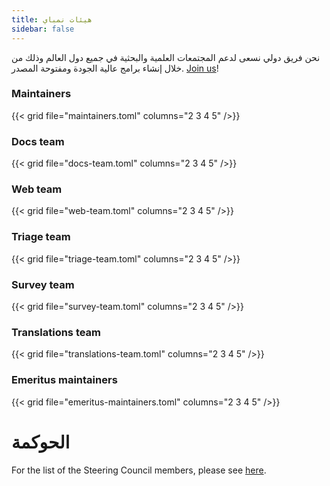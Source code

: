 ```yaml
---
title: هيئات نمباي
sidebar: false
---
```


نحن فريق دولي نسعى لدعم المجتمعات العلمية والبحثية في جميع دول العالم وذلك من خلال إنشاء برامج عالية الجودة ومفتوحة المصدر.
[Join us](/contribute)!

### Maintainers

{{< grid file="maintainers.toml" columns="2 3 4 5" />}}

### Docs team

{{< grid file="docs-team.toml" columns="2 3 4 5" />}}

### Web team

{{< grid file="web-team.toml" columns="2 3 4 5" />}}

### Triage team

{{< grid file="triage-team.toml" columns="2 3 4 5" />}}

### Survey team

{{< grid file="survey-team.toml" columns="2 3 4 5" />}}

### Translations team

{{< grid file="translations-team.toml" columns="2 3 4 5" />}}

### Emeritus maintainers

{{< grid file="emeritus-maintainers.toml" columns="2 3 4 5" />}}

# الحوكمة

For the list of the Steering Council members, please see [here](https://numpy.org/about/).
